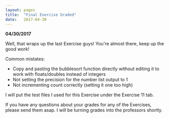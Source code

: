 ```yaml
---
layout: pages
title:  "Final Exercise Graded"
date:   2017-04-30
---
```


**04/30/2017**

Well, that wraps up the last Exercise guys! You're almost there, keep up the good work!

Common mistates:
  - Copy and pasting the bubblesort function directly without editing it to work with floats/doubles instead of integers
  - Not setting the precision for the number list output to 1
  - Not incrementing count correctly (setting it one too high)

I will put the test files I used for this Exercise under the Exercise 11 tab.

If you have any questions about your grades for any of the Exercises, please send them asap. 
I will be turning grades into the professors shortly.
